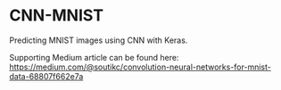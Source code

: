 # CNN-MNIST
Predicting MNIST images using CNN with Keras. 

Supporting Medium article can be found here: https://medium.com/@soutikc/convolution-neural-networks-for-mnist-data-68807f662e7a
